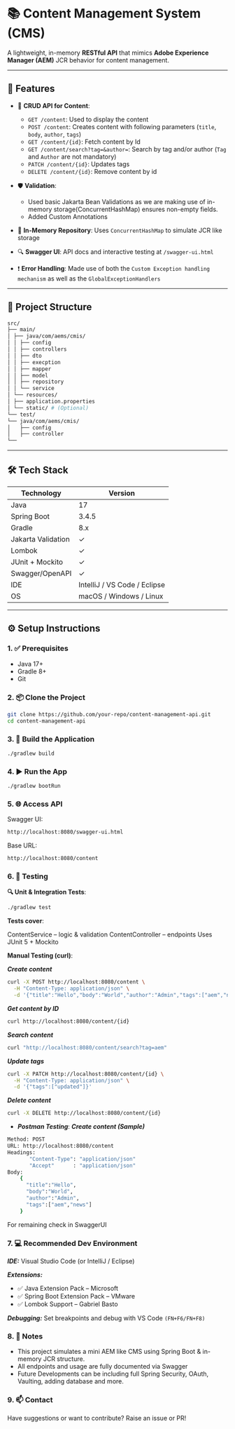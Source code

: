 # 📚 Content Management System (CMS)

A lightweight, in-memory **RESTful API** that mimics **Adobe Experience Manager (AEM)** JCR behavior for content management.

---

## 🚀 Features

- 📄 **CRUD API for Content**:
  - `GET /content`: Used to display the content
  - `POST /content`: Creates content with following parameters (`title`, `body`, `author`, `tags`)
  - `GET /content/{id}`: Fetch content by Id
  - `GET /content/search?tag=&author=`: Search by tag and/or author (`Tag` and `Author` are not mandatory)
  - `PATCH /content/{id}`: Updates tags
  - `DELETE /content/{id}`: Remove content by id

- 🛡️ **Validation**: 
  - Used basic Jakarta Bean Validations as we are making use of in-memory storage(ConcurrentHashMap) ensures non-empty fields.
  - Added Custom Annotations

- 💾 **In-Memory Repository**: Uses `ConcurrentHashMap` to simulate JCR like storage

- 🔍 **Swagger UI**: API docs and interactive testing at `/swagger-ui.html`

- ❗ **Error Handling**: Made use of both the `Custom Exception handling mechanism` as well as the `GlobalExceptionHandlers`

---

## 🧱 Project Structure

```bash
src/
├── main/
│ ├── java/com/aems/cmis/
│ │ ├── config
│ │ ├── controllers
│ │ ├── dto
│ │ ├── execption
│ │ ├── mapper
│ │ ├── model  
│ │ ├── repository
│ │ └── service
│ └── resources/
│ ├── application.properties
│ └── static/ # (Optional)
└── test/
└── java/com/aems/cmis/
│   ├── config
│   ├── controller
└── 
```

---

## 🛠️ Tech Stack

| Technology        | Version     |
|-------------------|-------------|
| Java              | 17          |
| Spring Boot       | 3.4.5       |
| Gradle            | 8.x         |
| Jakarta Validation| ✓           |
| Lombok            | ✓           |
| JUnit + Mockito   | ✓           |
| Swagger/OpenAPI   | ✓           |
| IDE               | IntelliJ / VS Code / Eclipse |
| OS                | macOS / Windows / Linux       |

---

## ⚙️ Setup Instructions

### 1. ✅ Prerequisites
- Java 17+
- Gradle 8+
- Git

### 2. 📦 Clone the Project
```bash
git clone https://github.com/your-repo/content-management-api.git
cd content-management-api
```

### 3. 🔨 Build the Application
```bash
./gradlew build
```

### 4. ▶️ Run the App
```bash
./gradlew bootRun
```

### 5. 🌐 Access API   

Swagger UI: 
```bash
http://localhost:8080/swagger-ui.html
```   
Base URL:    
```bash
http://localhost:8080/content
```

### 6. 🧪 Testing

**🔍 Unit & Integration Tests**:
```bash
./gradlew test
```

**Tests cover**:

ContentService – logic & validation
ContentController – endpoints
Uses JUnit 5 + Mockito

**Manual Testing (curl)**:  

***Create content***
```bash
curl -X POST http://localhost:8080/content \
  -H "Content-Type: application/json" \
  -d '{"title":"Hello","body":"World","author":"Admin","tags":["aem","news"]}'
```

***Get content by ID***
```bash
curl http://localhost:8080/content/{id}
```
***Search content***
```bash
curl "http://localhost:8080/content/search?tag=aem"
```
***Update tags***
```bash
curl -X PATCH http://localhost:8080/content/{id} \
  -H "Content-Type: application/json" \
  -d '{"tags":["updated"]}'
```
***Delete content***
```bash
curl -X DELETE http://localhost:8080/content/{id}
```

- ***Postman Testing***:
***Create content (Sample)***
```bash
Method: POST 
URL: http://localhost:8080/content 
Headings:
       "Content-Type": "application/json"
       "Accept"      : "application/json"
Body:
    {
      "title":"Hello",
      "body":"World",
      "author":"Admin",
      "tags":["aem","news"]
    }
```

For remaining check in SwaggerUI


### 7. 💻 Recommended Dev Environment

***IDE:***
Visual Studio Code (or IntelliJ / Eclipse)   

***Extensions:***
- ✅ Java Extension Pack – Microsoft
- ✅ Spring Boot Extension Pack – VMware
- ✅ Lombok Support – Gabriel Basto

***Debugging:***
Set breakpoints and debug with VS Code `(FN+F6/FN+F8)`   


### 8. 📌 Notes

- This project simulates a mini AEM like CMS using Spring Boot & in-memory JCR structure.
- All endpoints and usage are fully documented via Swagger
- Future Developments can be including full Spring Security, OAuth, Vaulting, adding database and more.


### 9. 📫 Contact

Have suggestions or want to contribute? Raise an issue or PR!
